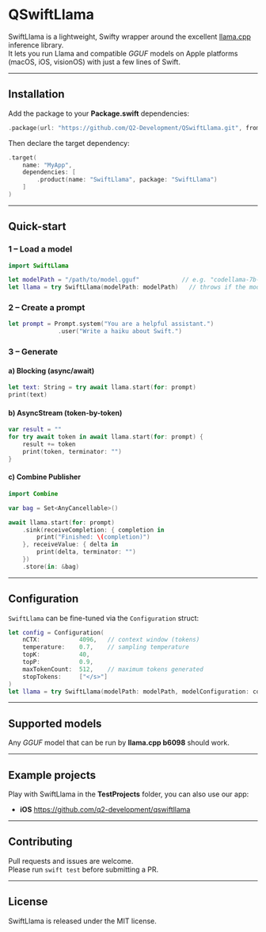 # QSwiftLlama

SwiftLlama is a lightweight, Swifty wrapper around the excellent [llama.cpp](https://github.com/ggml-org/llama.cpp) inference library.  
It lets you run Llama and compatible *GGUF* models on Apple platforms (macOS, iOS, visionOS) with just a few lines of Swift.

---
## Installation
Add the package to your **Package.swift** dependencies:
```swift
.package(url: "https://github.com/Q2-Development/QSwiftLlama.git", from: "0.5.0")
```
Then declare the target dependency:
```swift
.target(
    name: "MyApp",
    dependencies: [
        .product(name: "SwiftLlama", package: "SwiftLlama")
    ]
)
```
---
## Quick-start
### 1 – Load a model
```swift
import SwiftLlama

let modelPath = "/path/to/model.gguf"            // e.g. "codellama-7b-instruct.Q4_K_S.gguf"
let llama = try SwiftLlama(modelPath: modelPath)   // throws if the model cannot be loaded
```
### 2 – Create a prompt
```swift
let prompt = Prompt.system("You are a helpful assistant.")
              .user("Write a haiku about Swift.")
```
### 3 – Generate
#### a) Blocking (async/await)
```swift
let text: String = try await llama.start(for: prompt)
print(text)
```
#### b) AsyncStream (token-by-token)
```swift
var result = ""
for try await token in await llama.start(for: prompt) {
    result += token
    print(token, terminator: "")
}
```
#### c) Combine Publisher
```swift
import Combine

var bag = Set<AnyCancellable>()

await llama.start(for: prompt)
    .sink(receiveCompletion: { completion in
        print("Finished: \(completion)")
    }, receiveValue: { delta in
        print(delta, terminator: "")
    })
    .store(in: &bag)
```
---
## Configuration
`SwiftLlama` can be fine-tuned via the `Configuration` struct:
```swift
let config = Configuration(
    nCTX:           4096,   // context window (tokens)
    temperature:    0.7,    // sampling temperature
    topK:           40,
    topP:           0.9,
    maxTokenCount:  512,    // maximum tokens generated
    stopTokens:     ["</s>"]
)
let llama = try SwiftLlama(modelPath: modelPath, modelConfiguration: config)
```
---
## Supported models
Any *GGUF* model that can be run by **llama.cpp b6098** should work.

---
## Example projects
Play with SwiftLlama in the **TestProjects** folder, you can also use our app: 
* **iOS** https://github.com/q2-development/qswiftllama

---
## Contributing
Pull requests and issues are welcome.  
Please run `swift test` before submitting a PR.

---
## License
SwiftLlama is released under the MIT license.
